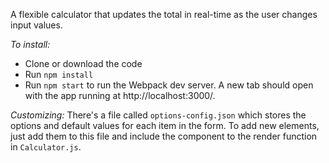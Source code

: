 A flexible calculator that updates the total in real-time as the user changes input values.

*To install:*
- Clone or download the code
- Run `npm install`
- Run `npm start` to run the Webpack dev server. A new tab should open with the app running at http://localhost:3000/.

*Customizing:*
There's a file called `options-config.json` which stores the options and default values for each item in the form. To add new elements, just add them to this file and include the component to the render function in `Calculator.js`.
